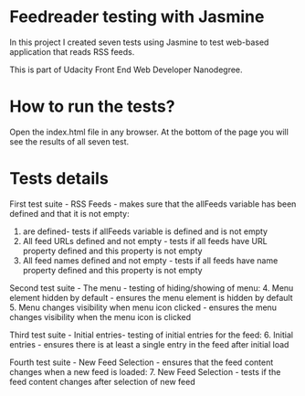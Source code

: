 # Feedreader testing with Jasmine

In this project I created seven tests using Jasmine to test web-based application that reads RSS feeds.

This is part of Udacity Front End Web Developer Nanodegree.

# How to run the tests?

Open the index.html file in any browser. At the bottom of the page you will see the results of all seven test.

# Tests details

First test suite - RSS Feeds - makes sure that the allFeeds variable has been defined and that it is not empty:
1. are defined- tests if allFeeds variable is defined and is not empty
2. All feed URLs defined and not empty - tests if all feeds have URL property defined and this property is not empty
3. All feed names defined and not empty - tests if all feeds have name property defined and this property is not empty

Second test suite - The menu - testing of hiding/showing of menu:
4. Menu element hidden by default - ensures the menu element is hidden by default
5. Menu changes visibility when menu icon clicked - ensures the menu changes visibility when the menu icon is clicked

Third test suite - Initial entries- testing of initial entries for the feed:
6. Initial entries - ensures there is at least a single entry in the feed after initial load

Fourth test suite - New Feed Selection - ensures that the feed content changes when a new feed is loaded:
7. New Feed Selection - tests if the feed content changes after selection of new feed
